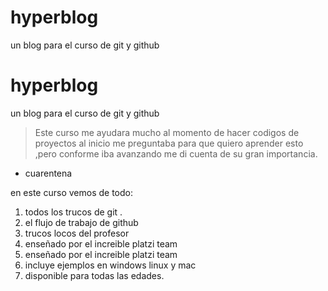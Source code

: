 # hyperblog
un blog para el curso de git y github
# hyperblog
un blog para el curso de git y github
> Este curso me ayudara mucho al momento de hacer codigos de proyectos al inicio me preguntaba para que quiero aprender esto ,pero conforme iba avanzando me di cuenta de su gran importancia.
- cuarentena

en este curso vemos de todo:
1. todos los trucos de git .
1. el flujo de trabajo de github
1. trucos locos del profesor
1. enseñado por el increible platzi team
1. enseñado por el increible platzi team
1. incluye ejemplos en windows linux y mac
1. disponible para todas las edades.
